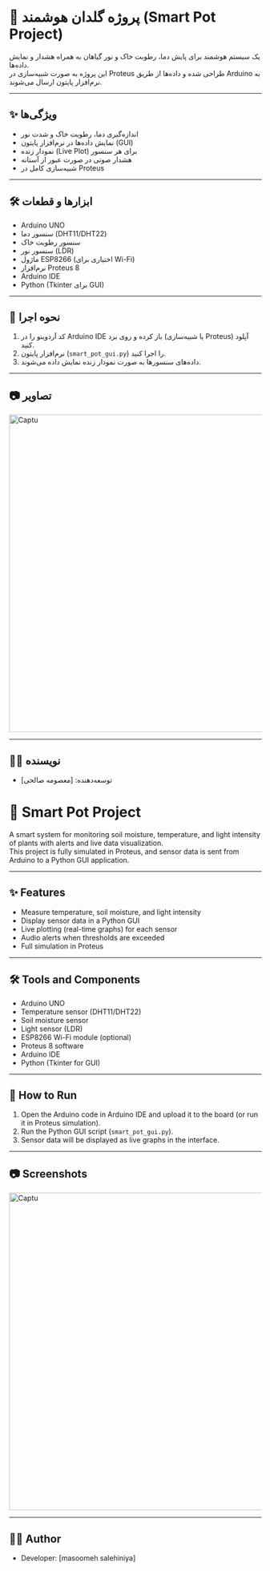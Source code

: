# 🌱 پروژه گلدان هوشمند (Smart Pot Project)

یک سیستم هوشمند برای پایش دما، رطوبت خاک و نور گیاهان به همراه هشدار و نمایش داده‌ها.  
این پروژه به صورت شبیه‌سازی در Proteus طراحی شده و داده‌ها از طریق Arduino به نرم‌افزار پایتون ارسال می‌شوند.  

---

## ✨ ویژگی‌ها
- اندازه‌گیری دما، رطوبت خاک و شدت نور
- نمایش داده‌ها در نرم‌افزار پایتون (GUI)
- نمودار زنده (Live Plot) برای هر سنسور
- هشدار صوتی در صورت عبور از آستانه
- شبیه‌سازی کامل در Proteus

---

## 🛠 ابزارها و قطعات
- Arduino UNO  
- سنسور دما (DHT11/DHT22)  
- سنسور رطوبت خاک  
- سنسور نور (LDR)  
- ماژول ESP8266 (اختیاری برای Wi-Fi)  
- نرم‌افزار Proteus 8  
- Arduino IDE  
- Python (Tkinter برای GUI)  

---

## 🚀 نحوه اجرا
1. کد آردوینو را در Arduino IDE باز کرده و روی برد (یا شبیه‌سازی Proteus) آپلود کنید.  
2. نرم‌افزار پایتون (`smart_pot_gui.py`) را اجرا کنید.  
3. داده‌های سنسورها به صورت نمودار زنده نمایش داده می‌شوند.  

---

## 📷 تصاویر
<img width="521" height="634" alt="Captu" src="https://github.com/user-attachments/assets/c9f0391f-b707-4b8a-b267-4a42fc5cc536" />


---

## 👨‍💻 نویسنده
- توسعه‌دهنده: [معصومه صالحی]

# 🌱 Smart Pot Project

A smart system for monitoring soil moisture, temperature, and light intensity of plants with alerts and live data visualization.  
This project is fully simulated in Proteus, and sensor data is sent from Arduino to a Python GUI application.  

---

## ✨ Features
- Measure temperature, soil moisture, and light intensity  
- Display sensor data in a Python GUI  
- Live plotting (real-time graphs) for each sensor  
- Audio alerts when thresholds are exceeded  
- Full simulation in Proteus  

---

## 🛠 Tools and Components
- Arduino UNO  
- Temperature sensor (DHT11/DHT22)  
- Soil moisture sensor  
- Light sensor (LDR)  
- ESP8266 Wi-Fi module (optional)  
- Proteus 8 software  
- Arduino IDE  
- Python (Tkinter for GUI)  

---

## 🚀 How to Run
1. Open the Arduino code in Arduino IDE and upload it to the board (or run it in Proteus simulation).  
2. Run the Python GUI script (`smart_pot_gui.py`).  
3. Sensor data will be displayed as live graphs in the interface.  

---

## 📷 Screenshots
 <img width="521" height="634" alt="Captu" src="https://github.com/user-attachments/assets/6ac11da1-8fa2-4ddf-9fdd-4c928016e0cd" />


---

## 👨‍💻 Author
- Developer: [masoomeh salehiniya]  
  
